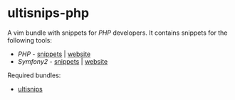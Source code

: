 # ultisnips-php #

A vim bundle with snippets for *PHP* developers.
It contains snippets for the following tools:
 - *PHP* - [snippets](doc/php.md) | [website](http://php.net)
 - *Symfony2* - [snippets](doc/symfony2.md) | [website](http://symfony.com)

Required bundles:
 - [ultisnips](https://github.com/SirVer/ultisnips)

